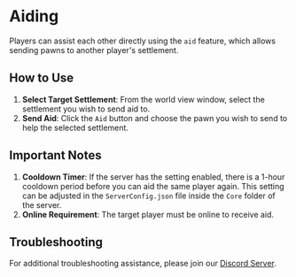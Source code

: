 # Aiding

Players can assist each other directly using the `aid` feature, which allows sending pawns to another player's settlement.

## How to Use

1. **Select Target Settlement**: From the world view window, select the settlement you wish to send aid to.
2. **Send Aid**: Click the `Aid` button and choose the pawn you wish to send to help the selected settlement.

## Important Notes

1. **Cooldown Timer**: If the server has the setting enabled, there is a 1-hour cooldown period before you can aid the same player again. This setting can be adjusted in the `ServerConfig.json` file inside the `Core` folder of the server.
2. **Online Requirement**: The target player must be online to receive aid.

## Troubleshooting

For additional troubleshooting assistance, please join our [Discord Server](https://discord.gg/yUF2ec8Vt8).
